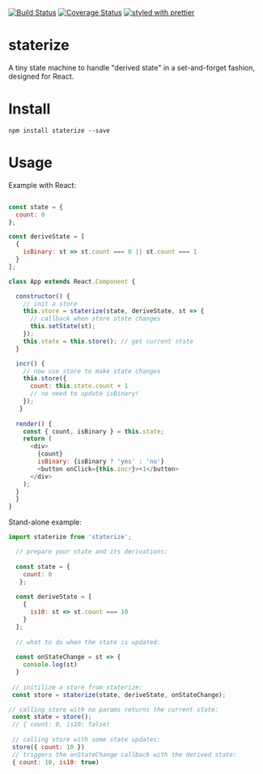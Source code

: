 [![Build Status](https://travis-ci.org/collardeau/staterize.svg?branch=master)](https://travis-ci.org/collardeau/staterize)
[![Coverage Status](https://coveralls.io/repos/github/collardeau/staterize/badge.svg?branch=master)](https://coveralls.io/github/collardeau/staterize?branch=master)
[![styled with prettier](https://img.shields.io/badge/styled_with-prettier-ff69b4.svg)](https://github.com/prettier/prettier)

# staterize

A tiny state machine to handle "derived state" in a set-and-forget fashion, designed for React.

# Install

`npm install staterize --save`

# Usage

Example with React:

```javascript

const state = {
  count: 0
};

const deriveState = [
  {
    isBinary: st => st.count === 0 || st.count === 1
  }
];

class App extends React.Component {

  constructor() {
    // init a store
    this.store = staterize(state, deriveState, st => {
      // callback when store state changes
      this.setState(st);
    });
    this.state = this.store(); // get current state
  }

  incr() {
    // now use store to make state changes
    this.store({
      count: this.state.count + 1
      // no need to update isBinary!
    });
   }
 
  render() {
    const { count, isBinary } = this.state;
    return (
      <div>
        {count}
        isBinary: {isBinary ? 'yes' : 'no'}
        <button onClick={this.incr}>+1</button>
      </div>
    );
  }
  }
}

```

Stand-alone example:


```javascript
import staterize from 'staterize';

  // prepare your state and its derivations:
  
  const state = { 
    count: 0 
   };
 
  const deriveState = [
    {
      is10: st => st.count === 10
    }
  ];
 
  // what to do when the state is updated:
  
  const onStateChange = st => {
    console.log(st)
  }
  
 // initilize a store from staterize:
 const store = staterize(state, deriveState, onStateChange);

// calling store with no params returns the current state:
 const state = store();
 // { count: 0, is10: false)
 
 // calling store with some state updates:
 store({ count: 10 })
 // triggers the onStateChange callback with the derived state:
 { count: 10, is10: true)

```


